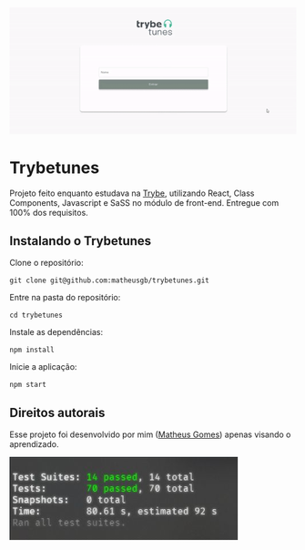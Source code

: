 ![Trybetunes](images/ezgif.com-gif-maker.gif)

# Trybetunes

Projeto feito enquanto estudava na [Trybe](https://www.betrybe.com/), utilizando React, Class Components, Javascript e SaSS no módulo de front-end. Entregue com 100% dos requisitos.

## Instalando o Trybetunes 

Clone o repositório:
```
git clone git@github.com:matheusgb/trybetunes.git
```
Entre na pasta do repositório:
```
cd trybetunes
```
Instale as dependências:
```
npm install
```
Inicie a aplicação:
```
npm start
```

## Direitos autorais

Esse projeto foi desenvolvido por mim ([Matheus Gomes](https://www.linkedin.com/in/matheusgb/)) apenas visando o aprendizado.

![100%](images/Screenshot_1.png)